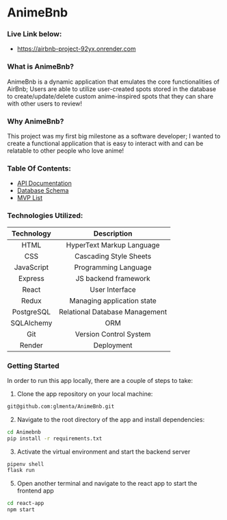 # AnimeBnb

### Live Link below:
- https://airbnb-project-92yx.onrender.com

### What is AnimeBnb?
AnimeBnb is a dynamic application that emulates the core functionalities of AirBnb; Users are able to utilize user-created spots stored in the database to create/update/delete custom anime-inspired spots that they can share with other users to review!

### Why AnimeBnb?
This project was my first big milestone as a software developer; I wanted to create a functional application that is easy to interact with and can be relatable to other people who love anime!

### Table Of Contents:
- [API Documentation](https://github.com/glmenta/AnimeBnb/wiki/API-Docs)
- [Database Schema](https://github.com/glmenta/AnimeBnb/wiki/Database-Schema)
- [MVP List](https://github.com/glmenta/AnimeBnb/wiki/MVP-List)

### Technologies Utilized:
| Technology      | Description                       |
|:---------------:|:---------------------------------:|
| HTML            | HyperText Markup Language         |
| CSS             | Cascading Style Sheets            |
| JavaScript      | Programming Language              |
| Express         | JS backend framework              |
| React           | User Interface                    |
| Redux           | Managing application state        |
| PostgreSQL      | Relational Database Management    |
| SQLAlchemy      | ORM                               |
| Git             | Version Control System            |
| Render          | Deployment                        |

### Getting Started
   In order to run this app locally, there are a couple of steps to take:
   
   1. Clone the app repository on your local machine:
   ```bash
   git@github.com:glmenta/AnimeBnb.git
   ```
   2. Navigate to the root directory of the app and install dependencies:
   ```bash
   cd Animebnb
   pip install -r requirements.txt
   ```
   3. Activate the virtual environment and start the backend server
   ```bash
   pipenv shell
   flask run
   ```
   5. Open another terminal and navigate to the react app to start the frontend app
   ```bash
   cd react-app
   npm start
   ```
